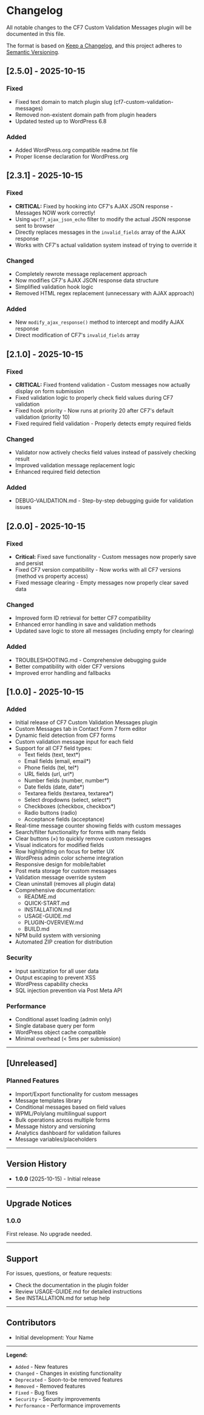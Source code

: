 # Changelog

All notable changes to the CF7 Custom Validation Messages plugin will be documented in this file.

The format is based on [Keep a Changelog](https://keepachangelog.com/en/1.0.0/),
and this project adheres to [Semantic Versioning](https://semver.org/spec/v2.0.0.html).

## [2.5.0] - 2025-10-15

### Fixed
- Fixed text domain to match plugin slug (cf7-custom-validation-messages)
- Removed non-existent domain path from plugin headers
- Updated tested up to WordPress 6.8

### Added
- Added WordPress.org compatible readme.txt file
- Proper license declaration for WordPress.org

## [2.3.1] - 2025-10-15

### Fixed
- **CRITICAL:** Fixed by hooking into CF7's AJAX JSON response - Messages NOW work correctly!
- Using `wpcf7_ajax_json_echo` filter to modify the actual JSON response sent to browser
- Directly replaces messages in the `invalid_fields` array of the AJAX response
- Works with CF7's actual validation system instead of trying to override it

### Changed
- Completely rewrote message replacement approach
- Now modifies CF7's AJAX JSON response data structure
- Simplified validation hook logic
- Removed HTML regex replacement (unnecessary with AJAX approach)

### Added
- New `modify_ajax_response()` method to intercept and modify AJAX response
- Direct modification of CF7's `invalid_fields` array

## [2.1.0] - 2025-10-15

### Fixed
- **CRITICAL:** Fixed frontend validation - Custom messages now actually display on form submission
- Fixed validation logic to properly check field values during CF7 validation  
- Fixed hook priority - Now runs at priority 20 after CF7's default validation (priority 10)
- Fixed required field validation - Properly detects empty required fields

### Changed
- Validator now actively checks field values instead of passively checking result
- Improved validation message replacement logic
- Enhanced required field detection

### Added
- DEBUG-VALIDATION.md - Step-by-step debugging guide for validation issues

## [2.0.0] - 2025-10-15

### Fixed
- **Critical:** Fixed save functionality - Custom messages now properly save and persist
- Fixed CF7 version compatibility - Now works with all CF7 versions (method vs property access)
- Fixed message clearing - Empty messages now properly clear saved data

### Changed
- Improved form ID retrieval for better CF7 compatibility
- Enhanced error handling in save and validation methods
- Updated save logic to store all messages (including empty for clearing)

### Added
- TROUBLESHOOTING.md - Comprehensive debugging guide
- Better compatibility with older CF7 versions
- Improved error handling and fallbacks

## [1.0.0] - 2025-10-15

### Added
- Initial release of CF7 Custom Validation Messages plugin
- Custom Messages tab in Contact Form 7 form editor
- Dynamic field detection from CF7 forms
- Custom validation message input for each field
- Support for all CF7 field types:
  - Text fields (text, text*)
  - Email fields (email, email*)
  - Phone fields (tel, tel*)
  - URL fields (url, url*)
  - Number fields (number, number*)
  - Date fields (date, date*)
  - Textarea fields (textarea, textarea*)
  - Select dropdowns (select, select*)
  - Checkboxes (checkbox, checkbox*)
  - Radio buttons (radio)
  - Acceptance fields (acceptance)
- Real-time message counter showing fields with custom messages
- Search/filter functionality for forms with many fields
- Clear buttons (×) to quickly remove custom messages
- Visual indicators for modified fields
- Row highlighting on focus for better UX
- WordPress admin color scheme integration
- Responsive design for mobile/tablet
- Post meta storage for custom messages
- Validation message override system
- Clean uninstall (removes all plugin data)
- Comprehensive documentation:
  - README.md
  - QUICK-START.md
  - INSTALLATION.md
  - USAGE-GUIDE.md
  - PLUGIN-OVERVIEW.md
  - BUILD.md
- NPM build system with versioning
- Automated ZIP creation for distribution

### Security
- Input sanitization for all user data
- Output escaping to prevent XSS
- WordPress capability checks
- SQL injection prevention via Post Meta API

### Performance
- Conditional asset loading (admin only)
- Single database query per form
- WordPress object cache compatible
- Minimal overhead (< 5ms per submission)

---

## [Unreleased]

### Planned Features
- Import/Export functionality for custom messages
- Message templates library
- Conditional messages based on field values
- WPML/Polylang multilingual support
- Bulk operations across multiple forms
- Message history and versioning
- Analytics dashboard for validation failures
- Message variables/placeholders

---

## Version History

- **1.0.0** (2025-10-15) - Initial release

---

## Upgrade Notices

### 1.0.0
First release. No upgrade needed.

---

## Support

For issues, questions, or feature requests:
- Check the documentation in the plugin folder
- Review USAGE-GUIDE.md for detailed instructions
- See INSTALLATION.md for setup help

---

## Contributors

- Initial development: Your Name

---

**Legend:**
- `Added` - New features
- `Changed` - Changes in existing functionality
- `Deprecated` - Soon-to-be removed features
- `Removed` - Removed features
- `Fixed` - Bug fixes
- `Security` - Security improvements
- `Performance` - Performance improvements

